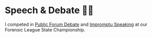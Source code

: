 # Speech & Debate 🎤📄

I competed in [Public Forum Debate](https://www.speechwire.com/tfl13.pdf) and [Impromptu Speaking](https://www.speechwire.com/tfl14.pdf) at our Forensic League State Championship.
